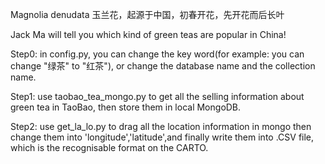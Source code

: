 Magnolia denudata
玉兰花，起源于中国，初春开花，先开花而后长叶

Jack Ma will tell you which kind of green teas are popular in China!

Step0: in config.py, you can change the key word(for example: you can change "绿茶" to "红茶"), or change the database name and the collection name. 

Step1: use taobao_tea_mongo.py to get all the selling information about green tea in TaoBao, then store them in local MongoDB.

Step2: use get_la_lo.py to drag all the location information in mongo then change them into 'longitude','latitude',and finally write them into .CSV file, which is the recognisable format on the CARTO.
